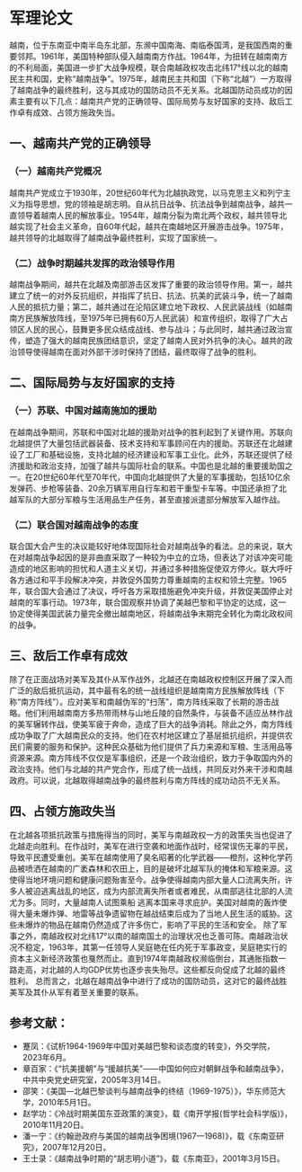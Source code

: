# 军理论文
越南，位于东南亚中南半岛东北部，东濒中国南海、南临泰国湾，是我国西南的重要邻邦。1961年，美国特种部队侵入越南南方作战。1964年，为扭转在越南南方的不利局面，美国进一步扩大战争规模，联合南越政权攻击北纬17°线以北的越南民主共和国，史称“越南战争”。1975年，越南民主共和国（下称“北越”）一方取得了越南战争的最终胜利，这与其成功的国防动员不无关系。北越国防动员成功的因素主要有以下几点：越南共产党的正确领导、国际局势与友好国家的支持、敌后工作卓有成效、占领方施政失当。
## 一、越南共产党的正确领导
### （一）越南共产党概况
越南共产党成立于1930年，20世纪60年代为北越执政党，以马克思主义和列宁主义为指导思想，党的领袖是胡志明。自从抗日战争、抗法战争到越南战争，越共一直领导着越南人民的解放事业。1954年，越南分裂为南北两个政权，越共领导北越实现了社会主义革命，自60年代起，越共在南越地区开展游击战争。1975年，越共领导的北越取得了越南战争最终胜利，实现了国家统一。
### （二）战争时期越共发挥的政治领导作用
越南战争期间，越共在北越及南部游击区发挥了重要的政治领导作用。第一，越共建立了统一的对外反抗组织，并指挥了抗日、抗法、抗美的武装斗争，统一了越南人民的抵抗力量；第二，越共通过在沦陷区建立地下政权、人民武装战线（如越南南方民族解放阵线，至1975年已拥有60万人民武装）和宣传组织，取得了广大占领区人民的民心，鼓舞更多民众结成战线、参与战斗；与此同时，越共通过政治宣传，塑造了强大的越南民族团结意识，坚定了越南人民对外抗争的决心。越共的政治领导使得越南在面对外部干涉时保持了团结，最终取得了战争的胜利。
## 二、国际局势与友好国家的支持
###  （一）苏联、中国对越南施加的援助
在越南战争期间，苏联和中国对北越的援助对战争的胜利起到了关键作用。苏联向北越提供了大量包括武器装备、技术支持和军事顾问在内的援助。苏联还在北越建设了工厂和基础设施，支持北越的经济建设和军事工业化。此外，苏联还提供了经济援助和政治支持，加强了越共与国际社会的联系。中国也是北越的重要援助国之一。在20世纪60年代至70年代，中国向北越提供了大量的军事援助，包括10亿余发弹药、步枪等装备、20余万辆军用自行车和若干重型卡车等。中国还承担了北越军队的大部分军粮与生活用品生产任务，甚至直接派遣部分解放军入越作战。
### （二）联合国对越南战争的态度
联合国大会产生的决议能较好地体现国际社会对越南战争的看法。总的来说，联大在对越南战争起因的是非曲直采取了一种较为中立的立场，但表达了对该冲突可能造成的地区影响的担忧和人道主义关切，并通过多种措施促使双方停火。联大呼吁各方通过和平手段解决冲突，并敦促外国势力尊重越南的主权和领土完整。1965年，联合国大会通过了决议，呼吁各方采取措施避免冲突升级，并敦促美国停止对越南的军事行动。1973年，联合国观察并协调了美越巴黎和平协定的达成，这一协定使得美国武装力量完全撤出越南地区，将越南战争末期完全转化为南北政权间的战争。
## 三、敌后工作卓有成效
除了在正面战场对美军及其仆从军作战外，北越还在南越政权控制区开展了深入而广泛的敌后抵抗运动，其中最有名的统一战线组织是越南南方民族解放阵线（下称“南方阵线”）。应对美军和南越伪军的“扫荡”，南方阵线采取了长期的游击战略。他们利用越南南方多热带雨林与山地丘陵的自然条件，与装备不适应丛林作战的美军辗转作战，使美军疲于奔命，造成了巨大的战争消耗。除此之外，南方阵线成功争取了广大越南民众的支持。他们在农村地区建立了基层抵抗组织，并提供农民们需要的服务和保护。这种民众基础为他们提供了兵力来源和军粮、生活用品等资源来源。南方阵线不仅仅是军事组织，还是一个政治组织，致力于争取国内外的政治支持。他们与北越的共产党合作，形成了统一战线，共同反对外来干涉和南越政府。可以说，北越取得越南战争的最终胜利与南方阵线的成功动员不无关系。
## 四、占领方施政失当
在北越各项抵抗政策与措施得当的同时，美军与南越政权一方的政策失当也促进了北越走向胜利。在作战时，美军在进行空袭和地面作战时，经常误伤无辜的平民，导致平民遭受重创。美军在越南使用了臭名昭著的化学武器——橙剂，这种化学药品被喷洒在越南的广袤森林和农田上，目的是破坏北越军队的掩体和军粮来源。这使得当地环境问题和健康问题殆害至今。战争使得越南内部大量人口流离失所，许多人被迫逃离战乱的地区，成为内部流离失所者或者难民，从南部逃往北部的人流尤为多。同时，大量越南人试图乘船 逃离本国来寻求庇护。美国对越南的轰炸使得大量未爆炸弹、地雷等战争遗留物在越战结束后成为了当地人民生活的威胁。这些未爆炸的物品在越南仍然造成了许多伤亡，影响了平民的生活和安全。
除了军事之外，南越政权对北纬17°以南的越南国土的治理状况也乏善可陈。南越政治状况不稳定，1963年，其第一任领导人吴庭艳在任内死于军事政变，吴庭艳实行的资本主义新经济政策也戛然而止。直到1974年南越政权濒临倒台，其通胀指数一路走高，对北越的人均GDP优势也逐步丧失殆尽。这些都反向促成了北越的最终胜利。
总而言之，北越在越南战争中进行了成功的国防动员，这对它的最终战胜美军及其仆从军有着至关重要的联系。

## 参考文献：
- 蹇凤：《试析1964-1969年中国对美越巴黎和谈态度的转变》，外交学院，2023年6月。
- 章百家：《“抗美援朝”与“援越抗美”——中国如何应对朝鲜战争和越南战争》，中共中央党史研究室，2005年3月14日。
- 邵笑：《美国—北越巴黎谈判与越南战争的终结（1969-1975）》，华东师范大学，2010年5月1日。
- 赵学功：《冷战时期美国东亚政策的演变》，载《南开学报(哲学社会科学版)》，2010年11月20日。
- 潘一宁：《约翰逊政府与美国的越南战争困境(1967—1968)》，载《东南亚研究》，2007年12月20日。
- 王士录：《越南战争时期的“胡志明小道”》，载《东南亚》，2001年3月15日。